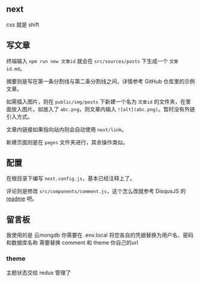 ## next
css 就是 shift

## 写文章
终端输入 `npm run new 文章id` 就会在 `src/sources/posts` 下生成一个 `文章id.md`。

摘要则是写在第一条分割线与第二条分割线之间，详情参考 GitHub 仓库里的示例文章。

如需插入图片，则在 `public/img/posts` 下新建一个名为 `文章id` 的文件夹，在里面放入图片。如放入了 `abc.png`，则文章内输入 `![alt](abc.png)`。暂时没有外链引入方式。

文章内链接如果指向站内则会自动使用 `next/link`。

新建页面则是在 `pages` 文件夹进行，其余操作类似。

## 配置
在根目录下编写 `next.config.js`，基本已经注释上了。

评论则是修改 `src/components/comment.js`，这个怎么改就参考 DisqusJS 的 [readme](https://github.com/SukkaW/DisqusJS) 吧。

## 留言板
我使用的是 云mongdb
你需要在  .env.local 将您各自的凭据替换为用户名、密码和数据库名称
需要替换 comment 和 theme 你自己的url

### theme

主题状态交给 redux 管理了
